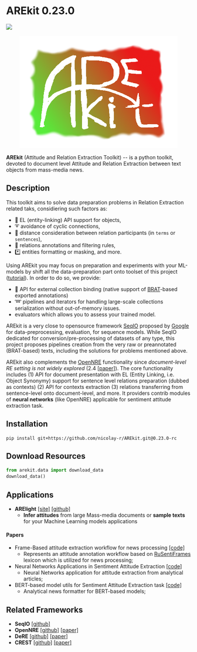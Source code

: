 # AREkit 0.23.0

![](https://img.shields.io/badge/Python-3.6-brightgreen.svg)

<p align="center">
    <img src="logo.png"/>
</p>

**AREkit** (Attitude and Relation Extraction Toolkit) --
is a python toolkit, devoted to document level Attitude and Relation Extraction between text objects from mass-media news. 

## Description

This toolkit aims to solve data preparation problems in Relation Extraction related taks, considiering such factors as:
* 🔗 EL (entity-linking) API support for objects, 
* ➰ avoidance of cyclic connections,
* :straight_ruler: distance consideration between relation participants (in `terms` or `sentences`),
* 📑 relations annotations and filtering rules,
* *️⃣ entities formatting or masking, and more.

Using AREkit you may focus on preparation and experiments with your ML-models by shift all the data-preparation part  onto toolset of this project ([tutorial](https://nicolay-r.github.io/blog/articles/2022-05/process-mass-media-relations-with-arekit)).
In order to do so, we provide:
* :file_folder: API for external collection binding (native support of [BRAT](https://brat.nlplab.org/)-based exported annotations) 
* ➿ pipelines and iterators for handling large-scale collections serialization without out-of-memory issues.
* evaluators which allows you to assess your trained model.

AREkit is a very close to opensource framework [SeqIO](https://github.com/google/seqio) proposed by [Google](https://github.com/google) 
for data-preprocessing, evaluation, for sequence models.
While SeqIO dedicated for conversion/pre-processing of datasets of any type, 
this project proposes pipelines creation from the very raw or preannotated (BRAT-based) texts, including the solutions for problems mentioned above.

AREkit also complements the [OpenNRE](https://github.com/thunlp/OpenNRE) functionality since *document-level RE setting is not widely explored* (2.4 [[paper]](https://aclanthology.org/D19-3029.pdf)).
The core functionality includes 
(1) API for document presentation with EL (Entity Linking, i.e. Object Synonymy) support 
for sentence level relations preparation (dubbed as contexts)
(2) API for contexts extraction
(3) relations transferring from sentence-level onto document-level, and more.
It providers contrib modules of 
**neural networks** (like OpenNRE) applicable for sentiment attitude extraction task.

## Installation 

```
pip install git+https://github.com/nicolay-r/AREkit.git@0.23.0-rc
```

## Download Resources
```python
from arekit.data import download_data
download_data()
```

## Applications

* **ARElight** [[site]](https://nicolay-r.github.io/arelight-page/) [[github]](https://github.com/nicolay-r/ARElight)
    * **Infer attitudes** from large Mass-media documents or **sample texts** for your Machine Learning models applications

#### Papers
* Frame-Based attitude extraction workflow for news processing [[code]](https://github.com/nicolay-r/frame-based-attitude-extraction-workflow)
    * Represents an attitude annotation workflow based on [RuSentiFrames](https://github.com/nicolay-r/RuSentiFrames) lexicon which is utilized for news processing;
* Neural Networks Applications in Sentiment Attitude Extraction [[code]](https://github.com/nicolay-r/neural-networks-for-attitude-extraction)
    * Neural Networks application for attitude extraction from analytical articles;
* BERT-based model utils for Sentiment Attitude Extraction task [[code]](https://github.com/nicolay-r/bert-utils-for-attitude-extraction)
    * Analytical news formatter for BERT-based models;

## Related Frameworks

*  **SeqIO** [[github]](https://github.com/google/seqio)
*  **OpenNRE** [[github]](https://github.com/thunlp/OpenNRE) [[paper]](https://aclanthology.org/D19-3029.pdf)
*  **DeRE** [[github]](https://github.com/ims-tcl/DeRE) [[paper]](https://aclanthology.org/D18-2008/)
*  **CREST** [[github]](https://github.com/phosseini/CREST) [[paper]](https://arxiv.org/abs/2103.13606)

